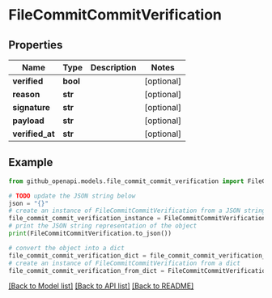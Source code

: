 # FileCommitCommitVerification


## Properties

Name | Type | Description | Notes
------------ | ------------- | ------------- | -------------
**verified** | **bool** |  | [optional] 
**reason** | **str** |  | [optional] 
**signature** | **str** |  | [optional] 
**payload** | **str** |  | [optional] 
**verified_at** | **str** |  | [optional] 

## Example

```python
from github_openapi.models.file_commit_commit_verification import FileCommitCommitVerification

# TODO update the JSON string below
json = "{}"
# create an instance of FileCommitCommitVerification from a JSON string
file_commit_commit_verification_instance = FileCommitCommitVerification.from_json(json)
# print the JSON string representation of the object
print(FileCommitCommitVerification.to_json())

# convert the object into a dict
file_commit_commit_verification_dict = file_commit_commit_verification_instance.to_dict()
# create an instance of FileCommitCommitVerification from a dict
file_commit_commit_verification_from_dict = FileCommitCommitVerification.from_dict(file_commit_commit_verification_dict)
```
[[Back to Model list]](../README.md#documentation-for-models) [[Back to API list]](../README.md#documentation-for-api-endpoints) [[Back to README]](../README.md)


